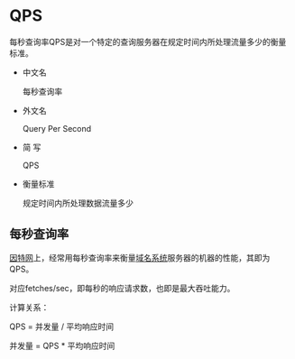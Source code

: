
#  QPS

每秒查询率QPS是对一个特定的查询服务器在规定时间内所处理流量多少的衡量标准。



- 中文名

   每秒查询率 

- 外文名

   Query Per Second 

- 简    写

   QPS 

- 衡量标准

   规定时间内所处理数据流量多少 



## 每秒查询率

 

[因特网](https://baike.baidu.com/item/%E5%9B%A0%E7%89%B9%E7%BD%91)上，经常用每秒查询率来衡量[域名系统](https://baike.baidu.com/item/%E5%9F%9F%E5%90%8D%E7%B3%BB%E7%BB%9F)服务器的机器的性能，其即为QPS。

 

对应fetches/sec，即每秒的响应请求数，也即是最大吞吐能力。

 

计算关系：

 

QPS = 并发量 / 平均响应时间

 

并发量 = QPS * 平均响应时间